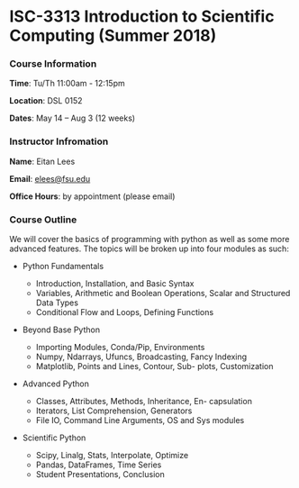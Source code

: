 # ISC-3313 Introduction to Scientific Computing (Summer 2018)

### Course Information

**Time**: Tu/Th 11:00am - 12:15pm

**Location**: DSL 0152

**Dates**: May 14 – Aug 3 (12 weeks)

### Instructor Infromation

**Name**: Eitan Lees

**Email**: elees@fsu.edu

**Office Hours**: by appointment (please email)

### Course Outline
We will cover the basics of programming with python as well as some more advanced features. The
topics will be broken up into four modules as such:

- Python Fundamentals
    * Introduction, Installation, and Basic Syntax
    * Variables, Arithmetic and Boolean Operations, Scalar and Structured Data Types
    * Conditional Flow and Loops, Defining Functions

- Beyond Base Python
    * Importing Modules, Conda/Pip, Environments
    * Numpy, Ndarrays, Ufuncs, Broadcasting, Fancy Indexing
    * Matplotlib, Points and Lines, Contour, Sub- plots, Customization

- Advanced Python
    * Classes, Attributes, Methods, Inheritance, En- capsulation
    * Iterators, List Comprehension, Generators
    * File IO, Command Line Arguments, OS and Sys modules

- Scientific Python
    * Scipy, Linalg, Stats, Interpolate, Optimize 
    * Pandas, DataFrames, Time Series 
    * Student Presentations, Conclusion
